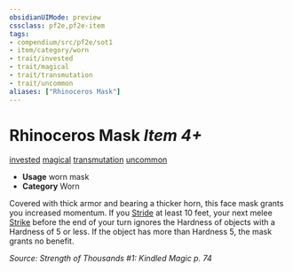 ```yaml
---
obsidianUIMode: preview
cssclass: pf2e,pf2e-item
tags:
- compendium/src/pf2e/sot1
- item/category/worn
- trait/invested
- trait/magical
- trait/transmutation
- trait/uncommon
aliases: ["Rhinoceros Mask"]
---
```

# Rhinoceros Mask *Item 4+*  
[invested](../../../rules/traits/invested.md)  [magical](../../../rules/traits/magical.md)  [transmutation](../../../rules/traits/transmutation.md)  [uncommon](../../../rules/traits/uncommon.md)  

- **Usage** worn mask
- **Category** Worn

Covered with thick armor and bearing a thicker horn, this face mask grants you increased momentum. If you [Stride](../../../rules/actions/stride.md) at least 10 feet, your next melee [Strike](../../../rules/actions/strike.md) before the end of your turn ignores the Hardness of objects with a Hardness of 5 or less. If the object has more than Hardness 5, the mask grants no benefit.

*Source: Strength of Thousands #1: Kindled Magic p. 74*